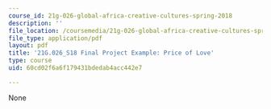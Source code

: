 ```yaml
---
course_id: 21g-026-global-africa-creative-cultures-spring-2018
description: ''
file_location: /coursemedia/21g-026-global-africa-creative-cultures-spring-2018/60cd02f6a6f179431bdedab4acc442e7_MIT21G_026S18_Final_Project.pdf
file_type: application/pdf
layout: pdf
title: '21G.026_S18 Final Project Example: Price of Love'
type: course
uid: 60cd02f6a6f179431bdedab4acc442e7

---
```

None